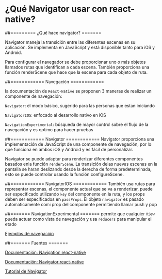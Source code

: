 # ¿Qué Navigator usar con react-native?

##========= ¿Qué hace navigator? =======

Navigator maneja la transición entre las diferentes escenas en su aplicación. Se implementa en JavaScript y está disponible tanto para iOS y Android. 

Para configurar el navegador se debe proporcionar uno o más objetos llamados rutas que identifican a cada escena. También proporciona una función renderScene que hace que la escena para cada objeto de ruta.

##============ Navegación ============


la documentación de `React-Native` se proponen 3 maneras de realizar un componente de navegación:

`Navigator`: el modo básico, sugerido para las personas que estan iniciando

`NavigatorIOS`: enfocado al desarrollo nativo en iOS 

`NavigationExperimental`: búsqueda de mayor control sobre el flujo de la navegación y es optimo para hacer pruebas

##============ Navigator ============
Navigator proporciona una implementación de JavaScript de una componente de navegación, por lo que funciona en ambos iOS y Android y es fácil de personalizar.


Navigator se puede adaptar para renderizar  diferentes componentes basados enla función `renderScene`. La transición delas  nuevas escenas en la pantalla  se haran deslizando desde la derecha de forma predeterminada, esto se puede controlar usando la función configureScene. 

##============ NavigatorIOS ============
También usa rutas para representar escenas, el componente actual que se va a renderizar, puede ser especificado utilizando `key` del componente en la ruta, y los props deben ser especificados en `passProps`. El óbjeto `navigator` es pasado automaticamente comi prop del componente permitiendo llamar push y pop



##======= NavigationExperimental =======
permite que cualquier `View` pueda actuar como vista de navegación y usa `reducers` para manipular el etado

[Ejemplos de navegación](https://github.com/diegozwolf/talks/blob/master/shouldComponentUpdate/example.js)


##======= Fuentes =======

[Documentación: Navigation  react-native](https://facebook.github.io/react-native/docs/navigation.html)

[Documentación: Navigator  react-native](https://facebook.github.io/react-native/docs/navigator.html)

[Tutorial de Navigator](https://facebook.github.io/react-native/docs/using-navigators.html)






